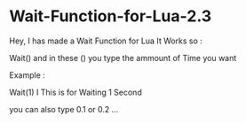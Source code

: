 # Wait-Function-for-Lua-2.3
Hey, I has made a Wait Function for Lua
It Works so :

Wait() and in these () you type the ammount of Time you want

Example : 

Wait(1)  I This is for Waiting 1 Second 

you can also type 0.1 or 0.2 ... 
